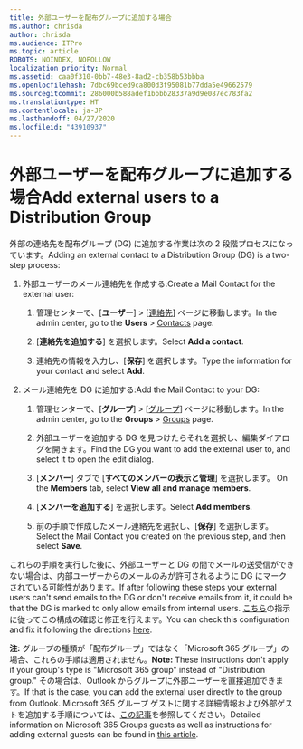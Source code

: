 ```yaml
---
title: 外部ユーザーを配布グループに追加する場合
ms.author: chrisda
author: chrisda
ms.audience: ITPro
ms.topic: article
ROBOTS: NOINDEX, NOFOLLOW
localization_priority: Normal
ms.assetid: caa0f310-0bb7-48e3-8ad2-cb358b53bbba
ms.openlocfilehash: 7dbc69bced9ca800d3f95081b77dda5e49662579
ms.sourcegitcommit: 286000b588adef1bbbb28337a9d9e087ec783fa2
ms.translationtype: HT
ms.contentlocale: ja-JP
ms.lasthandoff: 04/27/2020
ms.locfileid: "43910937"
---
```

# <a name="add-external-users-to-a-distribution-group"></a><span data-ttu-id="0c346-102">外部ユーザーを配布グループに追加する場合</span><span class="sxs-lookup"><span data-stu-id="0c346-102">Add external users to a Distribution Group</span></span>

<span data-ttu-id="0c346-103">外部の連絡先を配布グループ (DG) に追加する作業は次の 2 段階プロセスになっています。</span><span class="sxs-lookup"><span data-stu-id="0c346-103">Adding an external contact to a Distribution Group (DG) is a two-step process:</span></span>
  
1. <span data-ttu-id="0c346-104">外部ユーザーのメール連絡先を作成する:</span><span class="sxs-lookup"><span data-stu-id="0c346-104">Create a Mail Contact for the external user:</span></span>
    
    1. <span data-ttu-id="0c346-105">管理センターで、[**ユーザー**]  >  [[連絡先](https://admin.microsoft.com/adminportal/home#/Contact)] ページに移動します。</span><span class="sxs-lookup"><span data-stu-id="0c346-105">In the admin center, go to the **Users** > [Contacts](https://admin.microsoft.com/adminportal/home#/Contact) page.</span></span> 
    
    2. <span data-ttu-id="0c346-106">[**連絡先を追加する**] を選択します。</span><span class="sxs-lookup"><span data-stu-id="0c346-106">Select **Add a contact**.</span></span>
    
    3. <span data-ttu-id="0c346-107">連絡先の情報を入力し、[**保存**] を選択します。</span><span class="sxs-lookup"><span data-stu-id="0c346-107">Type the information for your contact and select **Add**.</span></span>
    
2. <span data-ttu-id="0c346-108">メール連絡先を DG に追加する:</span><span class="sxs-lookup"><span data-stu-id="0c346-108">Add the Mail Contact to your DG:</span></span>
    
    1. <span data-ttu-id="0c346-109">管理センターで、[**グループ**]  >  [[グループ](https://admin.microsoft.com/adminportal/home#/groups)] ページに移動します。</span><span class="sxs-lookup"><span data-stu-id="0c346-109">In the admin center, go to the **Groups** > [Groups](https://admin.microsoft.com/adminportal/home#/groups) page.</span></span> 
    
    2. <span data-ttu-id="0c346-110">外部ユーザーを追加する DG を見つけたらそれを選択し、編集ダイアログを開きます。</span><span class="sxs-lookup"><span data-stu-id="0c346-110">Find the DG you want to add the external user to, and select it to open the edit dialog.</span></span>
    
    3. <span data-ttu-id="0c346-111">[**メンバー**] タブで [**すべてのメンバーの表示と管理**] を選択します。 </span><span class="sxs-lookup"><span data-stu-id="0c346-111">On the **Members** tab, select **View all and manage members**.</span></span> 
    
    4. <span data-ttu-id="0c346-112">[**メンバーを追加する**] を選択します。</span><span class="sxs-lookup"><span data-stu-id="0c346-112">Select **Add members**.</span></span>
    
    5. <span data-ttu-id="0c346-113">前の手順で作成したメール連絡先を選択し、[**保存**] を選択します。</span><span class="sxs-lookup"><span data-stu-id="0c346-113">Select the Mail Contact you created on the previous step, and then select **Save**.</span></span>
    
<span data-ttu-id="0c346-114">これらの手順を実行した後に、外部ユーザーと DG の間でメールの送受信ができない場合は、内部ユーザーからのメールのみが許可されるように DG にマークされている可能性があります。</span><span class="sxs-lookup"><span data-stu-id="0c346-114">If after following these steps your external users can't send emails to the DG or don't receive emails from it, it could be that the DG is marked to only allow emails from internal users.</span></span> <span data-ttu-id="0c346-115">[こちら](https://docs.microsoft.com/exchange/mail-flow-best-practices/non-delivery-reports-in-exchange-online/fix-error-code-5-7-133-in-exchange-online)の指示に従ってこの構成の確認と修正を行えます。</span><span class="sxs-lookup"><span data-stu-id="0c346-115">You can check this configuration and fix it following the directions [here](https://docs.microsoft.com/exchange/mail-flow-best-practices/non-delivery-reports-in-exchange-online/fix-error-code-5-7-133-in-exchange-online).</span></span>
  
 <span data-ttu-id="0c346-116">**注:** グループの種類が「配布グループ」ではなく「Microsoft 365 グループ」の場合、これらの手順は適用されません。</span><span class="sxs-lookup"><span data-stu-id="0c346-116">**Note:** These instructions don't apply if your group's type is "Microsoft 365 group" instead of "Distribution group."</span></span> <span data-ttu-id="0c346-117">その場合は、Outlook からグループに外部ユーザーを直接追加できます。</span><span class="sxs-lookup"><span data-stu-id="0c346-117">If that is the case, you can add the external user directly to the group from Outlook.</span></span> <span data-ttu-id="0c346-118">Microsoft 365 グループ ゲストに関する詳細情報および外部ゲストを追加する手順については、[この記事](https://support.office.com/article/Guest-access-in-Office-365-Groups-bfc7a840-868f-4fd6-a390-f347bf51aff6.aspx)を参照してください。</span><span class="sxs-lookup"><span data-stu-id="0c346-118">Detailed information on Microsoft 365 Groups guests as well as instructions for adding external guests can be found in [this article](https://support.office.com/article/Guest-access-in-Office-365-Groups-bfc7a840-868f-4fd6-a390-f347bf51aff6.aspx).</span></span>
  